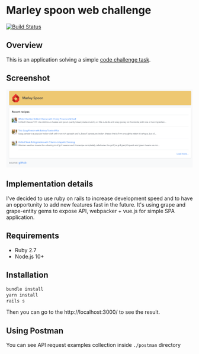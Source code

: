 # Marley spoon web challenge 

[![Build Status](https://travis-ci.org/delphist/marleyspoon-test.svg?branch=main)](https://travis-ci.org/delphist/marleyspoon-test)

## Overview

This is an application solving a simple [code challenge task](https://gist.github.com/lawitschka/063f2e28bd6993cac5f8b40b991ae899).

## Screenshot

![Screenshot](docs/screenshot.png)

## Implementation details

I've decided to use ruby on rails to increase development speed and to have an opportunity to add new features fast in the future. It's using grape and grape-entity gems to expose API, webpacker + vue.js for simple SPA application.

## Requirements

 - Ruby 2.7
 - Node.js 10+

## Installation

```
bundle install
yarn install
rails s
```

Then you can go to the http://localhost:3000/ to see the result.

## Using Postman

You can see API request examples collection inside `./postman` directory